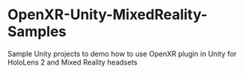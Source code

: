# OpenXR-Unity-MixedReality-Samples
Sample Unity projects to demo how to use OpenXR plugin in Unity for HoloLens 2 and Mixed Reality headsets

